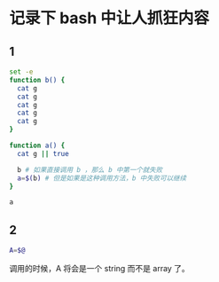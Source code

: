 # 记录下 bash 中让人抓狂内容

## 1
```sh
set -e
function b() {
  cat g
  cat g
  cat g
  cat g
  cat g
}

function a() {
  cat g || true

  b # 如果直接调用 b ，那么 b 中第一个就失败
  a=$(b) # 但是如果是这种调用方法，b 中失败可以继续
}

a
```

## 2

```sh
A=$@
```

调用的时候，A 将会是一个 string 而不是 array 了。

